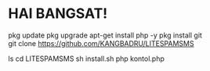# HAI BANGSAT!






pkg update
pkg upgrade
apt-get install php -y
pkg install git  
git clone https://github.com/KANGBADRU/LITESPAMSMS

ls
cd LITESPAMSMS
sh install.sh
php kontol.php

